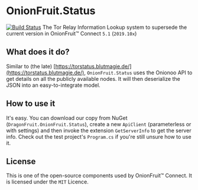# OnionFruit.Status
[![Build Status](https://travis-ci.com/dragonfruitnetwork/OnionFruit.Status.svg?branch=master)](https://travis-ci.com/dragonfruitnetwork/OnionFruit.Status)
The Tor Relay Information Lookup system to supersede the current version in OnionFruit™ Connect `5.1` (`2019.10x`)

## What does it do?
Similar to (the late) [https://torstatus.blutmagie.de/](https://torstatus.blutmagie.de/), `OnionFruit.Status` uses the Onionoo API to get details on all the publicly available nodes. It will then deserialize the JSON into an easy-to-integrate model.

## How to use it
It's easy. You can download our copy from NuGet (`DragonFruit.OnionFruit.Status`), create a new `ApiClient` (parameterless or with settings) and then invoke the extension `GetServerInfo` to get the server info.
Check out the test project's `Program.cs` if you're still unsure how to use it.

## License
This is one of the open-source components used by OnionFruit™ Connect. It is licensed under the `MIT` Licence.
